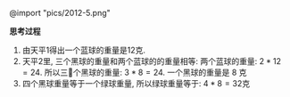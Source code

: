 @import "pics/2012-5.png"

**思考过程**

1. 由天平1得出一个蓝球的重量是12克.
2. 天平2里, 三个黑球的重量和两个蓝球的的重量相等: 
两个蓝球的重量: $2 * 12 = 24$.
所以三个黑球的重量: $3 * 8 = 24$. 一个黑球的重量是 8 克
3. 四个黑球重量等于一个绿球重量, 所以绿球重量等于: $4 * 8 = 32$克